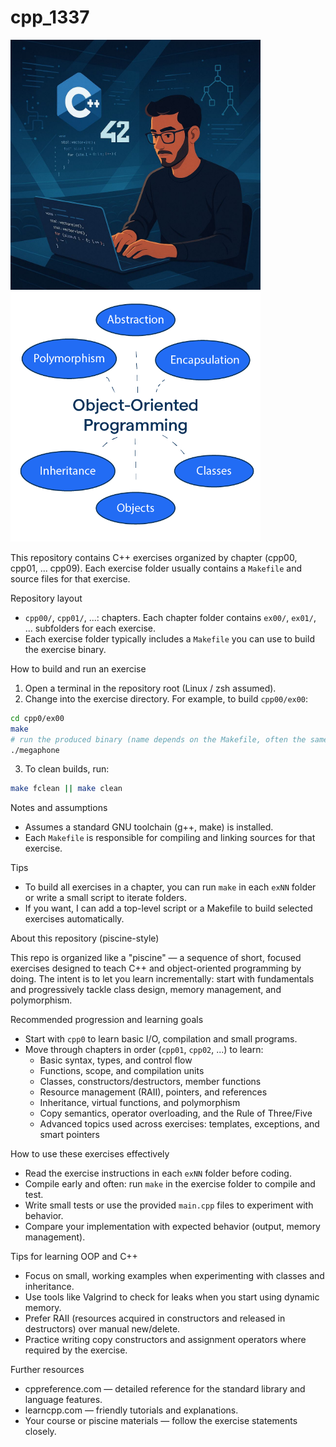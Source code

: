 # cpp_1337

<img src="/include/cpp.jpeg" width="400">

<img src="/include/oop.png" width="400">

This repository contains C++ exercises organized by chapter (cpp00, cpp01, ... cpp09). Each exercise folder usually contains a `Makefile` and source files for that exercise.

Repository layout

- `cpp00/`, `cpp01/`, ...: chapters. Each chapter folder contains `ex00/`, `ex01/`, ... subfolders for each exercise.
- Each exercise folder typically includes a `Makefile` you can use to build the exercise binary.

How to build and run an exercise

1. Open a terminal in the repository root (Linux / zsh assumed).
2. Change into the exercise directory. For example, to build `cpp00/ex00`:

```bash
cd cpp0/ex00
make
# run the produced binary (name depends on the Makefile, often the same as the folder)
./megaphone
```

3. To clean builds, run:

```bash
make fclean || make clean
```

Notes and assumptions

- Assumes a standard GNU toolchain (g++, make) is installed.
- Each `Makefile` is responsible for compiling and linking sources for that exercise.

Tips

- To build all exercises in a chapter, you can run `make` in each `exNN` folder or write a small script to iterate folders.
- If you want, I can add a top-level script or a Makefile to build selected exercises automatically.

About this repository (piscine-style)

This repo is organized like a "piscine" — a sequence of short, focused exercises designed to teach C++ and object-oriented programming by doing. The intent is to let you learn incrementally: start with fundamentals and progressively tackle class design, memory management, and polymorphism.

Recommended progression and learning goals

- Start with `cpp0` to learn basic I/O, compilation and small programs.
- Move through chapters in order (`cpp01`, `cpp02`, ...) to learn:
	- Basic syntax, types, and control flow
	- Functions, scope, and compilation units
	- Classes, constructors/destructors, member functions
	- Resource management (RAII), pointers, and references
	- Inheritance, virtual functions, and polymorphism
	- Copy semantics, operator overloading, and the Rule of Three/Five
	- Advanced topics used across exercises: templates, exceptions, and smart pointers

How to use these exercises effectively

- Read the exercise instructions in each `exNN` folder before coding.
- Compile early and often: run `make` in the exercise folder to compile and test.
- Write small tests or use the provided `main.cpp` files to experiment with behavior.
- Compare your implementation with expected behavior (output, memory management).

Tips for learning OOP and C++

- Focus on small, working examples when experimenting with classes and inheritance.
- Use tools like Valgrind to check for leaks when you start using dynamic memory.
- Prefer RAII (resources acquired in constructors and released in destructors) over manual new/delete.
- Practice writing copy constructors and assignment operators where required by the exercise.

Further resources

- cppreference.com — detailed reference for the standard library and language features.
- learncpp.com — friendly tutorials and explanations.
- Your course or piscine materials — follow the exercise statements closely.

